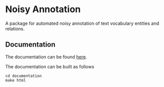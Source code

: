 # Noisy Annotation

A package for automated noisy annotation of text vocabulary entities and 
relations.

## Documentation

The documentation can be found [here](http://htmlpreview.github.io/?https://github.com/diego-s/noisy_annotation/blob/master/documentation/build/html/index.html).

The documentation can be built as follows

```
cd documentation
make html
```
